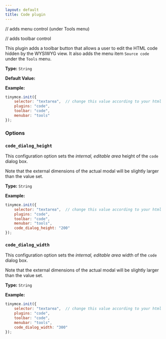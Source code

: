 ```yaml
---
layout: default
title: Code plugin
---
```



// adds menu control (under Tools menu)

// adds toolbar control

This plugin adds a toolbar button that allows a user to edit the HTML code hidden by the WYSIWYG view. It also adds the menu item `Source code` under the `Tools` menu.

**Type:** `String`

**Default Value:**

**Example:**

```js
tinymce.init({
    selector: "textarea",  // change this value according to your html
    plugins: "code",
    toolbar: "code",
    menubar: "tools"
});
```

### Options

### `code_dialog_height`

This configuration option sets the *internal, editable area* height of the `code` dialog box.

Note that the external dimensions of the actual modal will be slightly larger than the value set.

**Type:** `String`

**Example:**

```js
tinymce.init({
    selector: "textarea",  // change this value according to your html
    plugins: "code",
    toolbar: "code",
    menubar: "tools",
    code_dialog_height: "200"
});
```

### `code_dialog_width`

This configuration option sets the *internal, editable area* width of the `code` dialog box.

Note that the external dimensions of the actual modal will be slightly larger than the value set.

**Type:** `String`

**Example:**

```js
tinymce.init({
    selector: "textarea",  // change this value according to your html
    plugins: "code",
    toolbar: "code",
    menubar: "tools",
    code_dialog_width: "300"
});
```

